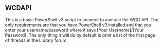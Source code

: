 WCDAPI
---------------
This is a basic PowerShell v3 script to connect to and use the WCD API.
The only requirements are that you have PowerShell v3 installed and that you enter your username/password where it says [Your Username]/[Your Password].
The only thing it will do by default is print a list of the first page of threads in the Library forum.